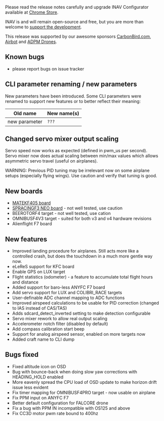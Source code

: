 Please read the release notes carefully and upgrade INAV Configurator available at [Chrome Store](https://chrome.google.com/webstore/detail/inav-configurator/fmaidjmgkdkpafmbnmigkpdnpdhopgel).

INAV is and will remain open-source and free, but you are more than welcome to [support the development](https://inavflight.github.io/supporting-inav/). 

This release was supported by our awesome sponsors [CarbonBird.com](http://www.CarbonBird.com), [Airbot](http://shop.myairbot.com/) and [ADPM Drones](http://www.adpm.pro/).

## Known bugs

- please report bugs on issue tracker

## CLI parameter renaming / new parameters

New parameters have been introduced. Some CLI parameters were renamed to support new features or to better reflect their meaning:

| Old name               | New name(s)                                                    |
|------------------------|----------------------------------------------------------------|
| new parameter  | `???`                                      |

## Changed servo mixer output scaling

Servo speed now works as expected (defined in pwm_us per second). Servo mixer now does actual scaling between min/max values which allows asymmetric servo travel (useful on airplanes).

WARNING: Previous PID tuning may be irrelevant now on some airplane setups (especially flying wings). Use caution and verify that tuning is good.

## New boards

- [MATEKF405 board](http://www.mateksys.com/?portfolio=f405-osd)
- [SPRACINGF3 NEO board](http://seriouslypro.com/spracingf3neo) - not well tested, use caution
- BEEROTORF4 target - not well tested, use cation
- OMNIBUSF4V3 target - suited for both v3 and v4 hardware revisions
- Alienflight F7 board


## New features

- Improved landing procedure for airplanes. Still acts more like a controlled crash, but does the touchdown in a much more gentle way now.
- eLeReS support for KFC board
- Enable GPS on LUX target
- Flight statistics (odometer) - a feature to accumulate total flight hours and distance
- Added support for baro-less ANYFC F7 board
- Add servo support for LUX and COLIBRI_RACE targets
- User-definable ADC channel mapping to ADC functions
- Improved airspeed calculations to be usable for PID correction (changed to IAS instead of CAS/TAS)
- Adds sdcard_detect_inverted setting to make detection configurable
- Servo mixer rework to allow real output scaling
- Accelerometer notch filter (disabled by default)
- Add compass calibration start beep
- Support for analog airspeed sensor, enabled on more targets now
- Added craft name to CLI dump

## Bugs fixed

- Fixed altitude icon on OSD
- Bug with bounce-back when doing slow yaw corrections with HEADING_HOLD enabled
- More eavenly spread the CPU load of OSD update to make horizon drift issue less evident
- Fix timer mapping for OMNIBUSF4PRO target - now usable on airplane
- Fix PPM input on ANYFC F7
- Better default configuration for FALCORE drone
- Fix a bug with PPM IN incompatible with OS125 and above
- Fix CC3D motor pwm rate bound to 400hz